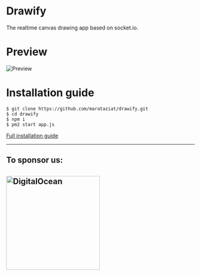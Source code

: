 # Drawify
The realtime canvas drawing app based on socket.io.

# Preview
![Preview](https://thumbs.gfycat.com/DrearyRemoteGrasshopper-size_restricted.gif)

# Installation guide
```
$ git clone https://github.com/marataziat/drawify.git
$ cd drawify
$ npm i
$ pm2 start app.js
```

[Full installation guide](https://www.youtube.com/watch?v=dQw4w9WgXcQ)

---
## To sponsor us:
## <a href="https://m.do.co/c/40e5c4261056"><img src="http://www.hajdarevic.net/DO_Logo_Horizontal_Blue.png" alt="DigitalOcean" width="250"/></a>
